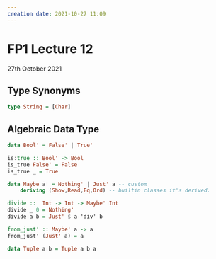 ```yaml
---
creation date: 2021-10-27 11:09
---
```

#  FP1 Lecture 12
27th October 2021

## Type Synonyms
```hs
type String = [Char]
```

## Algebraic Data Type
```hs
data Bool' = False' | True'

is:true :: Bool' -> Bool
is_true False' = False
is_true _ = True

data Maybe a' = Nothing' | Just' a -- custom
	deriving (Show,Read,Eq,Ord) -- builtin classes it's derived.

divide ::  Int -> Int -> Maybe' Int
divide _ 0 = Nothing'
divide a b = Just' $ a 'div' b

from_just' :: Maybe' a -> a
from_just' (Just' a) = a

data Tuple a b = Tuple a b a
```